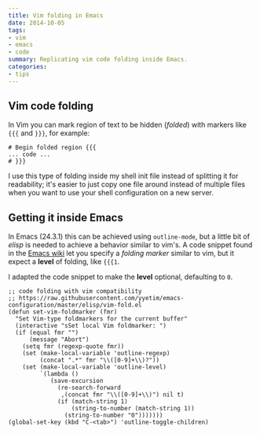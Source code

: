```yaml
---
title: Vim folding in Emacs
date: 2014-10-05
tags:
- vim
- emacs
- code
summary: Replicating vim code folding inside Emacs.
categories:
- tips
---
```


## Vim code folding

In Vim you can mark region of text to be hidden (*folded*) with markers like `{{{` and `}}}`, for example:

    # Begin folded region {{{
    ... code ...
    # }}}

I use this type of folding inside my shell init file instead of splitting it for readability; it's easier to just copy one file around instead of multiple files when you want to use your shell configuration on a new server.

## Getting it inside Emacs

In Emacs (24.3.1) this can be achieved using `outline-mode`, but a little bit of *elisp* is needed to achieve a behavior similar to vim's. A code snippet found in the [Emacs wiki](http://www.emacswiki.org/emacs/OutlineMinorMode#toc8) let you specify a *folding marker* similar to vim, but it expect a **level** of folding, like `{{{1`.

I adapted the code snippet to make the **level** optional, defaulting to `0`.

``` elisp
;; code folding with vim compatibility
;; https://raw.githubusercontent.com/yyetim/emacs-configuration/master/elisp/vim-fold.el
(defun set-vim-foldmarker (fmr)
  "Set Vim-type foldmarkers for the current buffer"
  (interactive "sSet local Vim foldmarker: ")
  (if (equal fmr "")
      (message "Abort")
    (setq fmr (regexp-quote fmr))
    (set (make-local-variable 'outline-regexp)
         (concat ".*" fmr "\\([0-9]+\\)?"))
    (set (make-local-variable 'outline-level)
         `(lambda ()
            (save-excursion
              (re-search-forward
               ,(concat fmr "\\([0-9]+\\)") nil t)
              (if (match-string 1)
                  (string-to-number (match-string 1))
                (string-to-number "0")))))))
(global-set-key (kbd "C-<tab>") 'outline-toggle-children)
```
